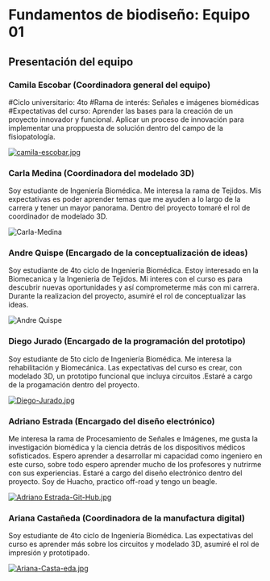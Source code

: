 # Fundamentos de biodiseño: Equipo 01

## Presentación del equipo

### Camila Escobar (Coordinadora general del equipo)
#Ciclo universitario: 4to
#Rama de interés: Señales e imágenes biomédicas
#Expectativas del curso: Aprender las bases para la creación de un proyecto innovador y funcional. Aplicar un proceso de innovación para implementar una proppuesta de solución dentro del campo de la fisiopatología.

[![camila-escobar.jpg](https://i.postimg.cc/PxC4z8Wf/camila-escobar.jpg)](https://postimg.cc/wydL9M4n)

### Carla Medina (Coordinadora del modelado 3D)
Soy estudiante de Ingeniería Biomédica. Me interesa la rama de Tejidos. Mis expectativas es poder aprender temas que me ayuden a lo largo de la carrera y tener un mayor panorama. Dentro del proyecto tomaré el rol de coordinador de modelado 3D.

![Carla-Medina](https://github.com/CamilaEscobar720/funbio2024-1/assets/164808980/7a412439-e82c-473e-ab08-b02f13248721)

### Andre Quispe (Encargado de la conceptualización de ideas)
Soy estudiante de 4to ciclo de Ingenieria Biomédica. Estoy interesado en la Biomecanica y la Ingenieria de Tejidos. Mi interes con el curso es para descubrir nuevas oportunidades y así comprometerme más con mi carrera. Durante la realizacion del proyecto, asumiré el rol de conceptualizar las ideas.

![Andre Quispe](https://media.licdn.com/dms/image/D4E03AQGU0uCO-E4upA/profile-displayphoto-shrink_200_200/0/1689786921988?e=2147483647&v=beta&t=1Izms1NSGYTACb4OmtKLDbmQpP1YSCKllypJzaf61_8)
### Diego Jurado (Encargado de la programación del prototipo)
Soy estudiante de 5to ciclo de Ingeniería Biomédica. Me interesa la rehabilitación y Biomecánica. Las expectativas del curso es crear, con modelado 3D, un prototipo funcional que incluya circuitos .Estaré a cargo de la progamación dentro del proyecto.

[![Diego-Jurado.jpg](https://i.postimg.cc/3wJc65YS/Diego-Jurado.jpg)](https://postimg.cc/mPJjzncC)

### Adriano Estrada (Encargado del diseño electrónico)
Me interesa la rama de Procesamiento de Señales e Imágenes, me gusta la investigación biomédica y la ciencia detrás de los dispositivos médicos sofisticados. Espero aprender a desarrollar mi capacidad como ingeniero en este curso, sobre todo espero aprender mucho de los profesores y nutrirme con sus experiencias. Estaré a cargo del diseño electrónico dentro del proyecto. Soy de Huacho, practico off-road y tengo un beagle.

[![Adriano Estrada-Git-Hub.jpg](https://i.postimg.cc/437hmQMg/Foto-Personal-Git-Hub.jpg)](https://postimg.cc/67KQPntj)

### Ariana Castañeda (Coordinadora de la manufactura digital)
Soy estudiante de 4to ciclo de Ingeniería Biomédica. Las expectativas del curso es aprender más sobre los circuitos y modelado 3D, asumiré el rol de impresión y prototipado.

[![Ariana-Casta-eda.jpg](https://i.postimg.cc/SNgLKGRn/Ariana-Casta-eda.jpg)](https://postimg.cc/GHsT7GkR)
